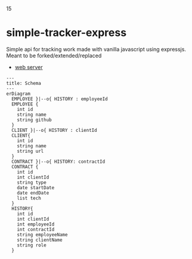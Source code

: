15
# simple-tracker-express
Simple api for tracking work made with vanilla javascript using expressjs. Meant to be forked/extended/replaced

- [web server](https://github.com/boxboat-github-practice/simple-tracker-express-web)

```mermaid
---
title: Schema
---
erDiagram
  EMPLOYEE }|--o{ HISTORY : employeeId 
  EMPLOYEE {
    int id
    string name
    string github
  }
  CLIENT }|--o{ HISTORY : clientId
  CLIENT{
    int id
    string name
    string url
  }
  CONTRACT }|--o{ HISTORY: contractId
  CONTRACT {
    int id
    int clientId
    string type
    date startDate
    date endDate
    list tech
  }
  HISTORY{
    int id
    int clientId
    int employeeId
    int contractId
    string employeeName
    string clientName
    string role
  }
```
